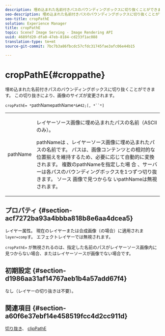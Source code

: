 ```yaml
---
description: 埋め込まれた名前付きパスのバウンディングボックスに切り抜くことができます。 この切り抜きにより、画像のサイズが変更されます。
seo-description: 埋め込まれた名前付きパスのバウンディングボックスに切り抜くことができます。 この切り抜きにより、画像のサイズが変更されます。
seo-title: cropPathE
solution: Experience Manager
title: cropPathE
topic: Scene7 Image Serving - Image Rendering API
uuid: 4689fd20-dfa0-47eb-8184-cd233f1ac088
translation-type: tm+mt
source-git-commit: 7bc7b3a86fbcdc57cfdc31745fae3afc06e44b15

---
```



# cropPathE{#croppathe}

埋め込まれた名前付きパスのバウンディングボックスに切り抜くことができます。 この切り抜きにより、画像のサイズが変更されます。

`cropPathE= *`pathNamepathName`*&#42;[, *``*]`

<table id="table_598304852E844456AB3AC9FF1F178B71"> 
 <tbody> 
  <tr> 
   <td colname="col1"> <p><span class="codeph"><span class="varname"> pathName</span></span> </p> </td> 
   <td colname="col2"> <p>レイヤーソース画像に埋め込まれたパスの名前（ASCIIのみ）。 </p> <p> <span class="codeph"><span class="varname"> pathNameは</span></span> 、レイヤーソース画像に埋め込まれたパスの名前です。 パスは、画像コンテンツとの相対的な位置揃えを維持するため、必要に応じて自動的に変換されます。 複数のpathNameを指定した場 <span class="codeph"><span class="varname"> 合</span></span> 、サーバーは各パスのバウンディングボックスを1つずつ切り抜きます。 ソース <span class="codeph"><span class="varname"> 画像で見つからな</span></span> いpathNameは無視されます。 </p> </td> 
  </tr> 
 </tbody> 
</table>

## プロパティ {#section-acf7272ba93a4bbba818b8e6aa4dcea5}

レイヤー属性。 現在のレイヤーまたは合成画像（の場合）に適用されま `layer=comp`す。 エフェクトレイヤーでは無視されます。

`cropPathE=` が無視されるのは、指定した名前のパスがレイヤーソース画像内に見つからない場合、またはレイヤーソースが画像でない場合です。

## 初期設定 {#section-d1986aa31af14767aeb1b4a57add67f4}

なし（レイヤーの切り抜きは不要）。

## 関連項目 {#section-a60f6e37ebf14e458519fcc4d2cc911d}

[切り抜き](../../../../../is-api/http-ref/image-serving-api-ref/c-http-protocol-reference/c-command-reference/r-crop.md#reference-6fd0f6399966446ab4425ce050572eab)、 [clipPathE](../../../../../is-api/http-ref/image-serving-api-ref/c-http-protocol-reference/c-command-reference/r-clippath.md#reference-8139b1b52dc54749b51b109521ddf83d)
